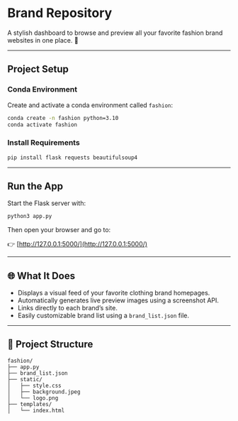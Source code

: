 # Brand Repository

A stylish dashboard to browse and preview all your favorite fashion brand websites in one place. 📍️

---

## Project Setup

### Conda Environment
Create and activate a conda environment called `fashion`:

```bash
conda create -n fashion python=3.10
conda activate fashion
```

###  Install Requirements

```bash
pip install flask requests beautifulsoup4
```

---

## Run the App

Start the Flask server with:

```bash
python3 app.py
```

Then open your browser and go to:

👉 [http://127.0.0.1:5000/](http://127.0.0.1:5000/)

---

## 🌐 What It Does

- Displays a visual feed of your favorite clothing brand homepages.
- Automatically generates live preview images using a screenshot API.
- Links directly to each brand’s site.
- Easily customizable brand list using a `brand_list.json` file.

---

## 📁 Project Structure

```
fashion/
├── app.py
├── brand_list.json
├── static/
│   ├── style.css
│   ├── background.jpeg
│   └── logo.png
├── templates/
│   └── index.html
```
